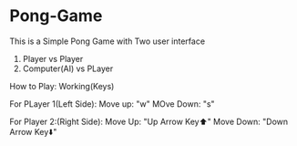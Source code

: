 # Pong-Game

This is a Simple Pong Game with Two user interface
1. Player vs Player
2. Computer(AI) vs PLayer

How to Play:
Working(Keys)

For PLayer 1(Left Side):
Move up: "w"
MOve Down: "s"

For Player 2:(Right Side):
Move Up: "Up Arrow Key⬆️"
Move Down: "Down Arrow Key⬇️"
